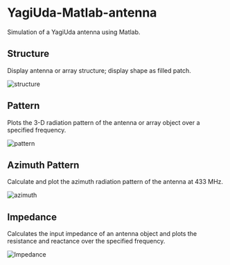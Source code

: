 # YagiUda-Matlab-antenna
Simulation of a YagiUda antenna using Matlab.

## Structure
Display antenna or array structure; display shape as filled patch.

![structure](https://user-images.githubusercontent.com/45636618/132276005-dc49782a-2191-4181-97a5-4e3ab5274115.png)


## Pattern
Plots the 3-D radiation pattern of the antenna or array object over a specified frequency.

![pattern](https://user-images.githubusercontent.com/45636618/132276035-cd6baaff-2be3-4f40-a876-fcd2de200f04.jpg)


## Azimuth Pattern
Calculate and plot the azimuth radiation pattern of the antenna at 433 MHz.

![azimuth](https://user-images.githubusercontent.com/45636618/132275980-83d27b0b-a330-4cb4-adb6-90cc4fefa0c2.jpg)


## Impedance
Calculates the input impedance of an antenna object and plots the resistance and reactance over the specified frequency.

![Impedance](https://user-images.githubusercontent.com/45636618/132276044-f60b94e3-6993-449c-8a7d-2ad57cc65210.jpg)

